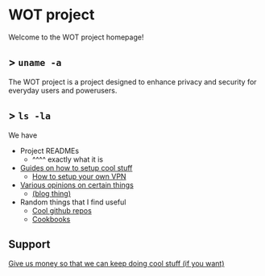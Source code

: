 # WOT project

Welcome to the WOT project homepage! 

## > `uname -a`

The WOT project is a project designed to enhance privacy and security for everyday users and powerusers.

## > `ls -la`

We have
 - Project READMEs
    - ^^^^ exactly what it is
 - [Guides on how to setup cool stuff](/guides)
    - [How to setup your own VPN](/guides)
 - [Various opinions on certain things](/blog)
    - [(blog thing)](/blog)
 - Random things that I find useful
    - [Cool github repos](/repos)
    - [Cookbooks](/cooking)

## Support

[Give us money so that we can keep doing cool stuff (if you want)](https://ko-fi.com/locknessko)
